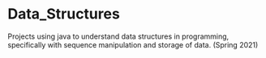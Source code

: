 # Data_Structures
Projects using java to understand data structures in programming, specifically with sequence manipulation and storage of data. (Spring 2021)
